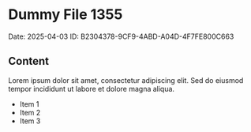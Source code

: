 # Dummy File 1355

Date: 2025-04-03
ID: B2304378-9CF9-4ABD-A04D-4F7FE800C663

## Content

Lorem ipsum dolor sit amet, consectetur adipiscing elit.
Sed do eiusmod tempor incididunt ut labore et dolore magna aliqua.

* Item 1
* Item 2
* Item 3
